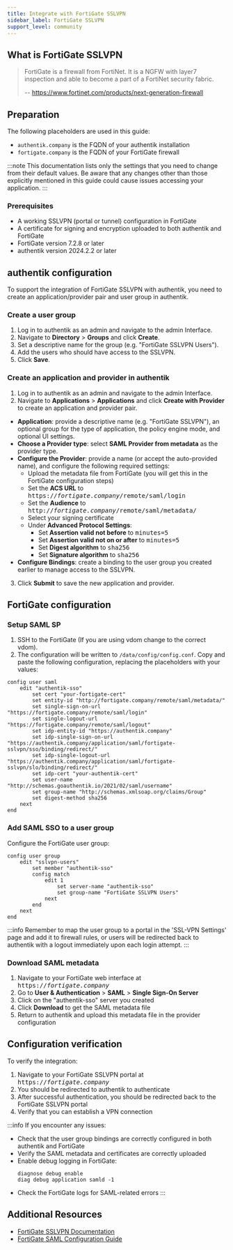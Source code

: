 ```yaml
---
title: Integrate with FortiGate SSLVPN
sidebar_label: FortiGate SSLVPN
support_level: community
---
```


## What is FortiGate SSLVPN

> FortiGate is a firewall from FortiNet. It is a NGFW with layer7 inspection and able to become a part of a FortiNet security fabric.
>
> -- https://www.fortinet.com/products/next-generation-firewall

## Preparation

The following placeholders are used in this guide:

- `authentik.company` is the FQDN of your authentik installation
- `fortigate.company` is the FQDN of your FortiGate firewall

:::note
This documentation lists only the settings that you need to change from their default values. Be aware that any changes other than those explicitly mentioned in this guide could cause issues accessing your application.
:::

### Prerequisites

- A working SSLVPN (portal or tunnel) configuration in FortiGate
- A certificate for signing and encryption uploaded to both authentik and FortiGate
- FortiGate version 7.2.8 or later
- authentik version 2024.2.2 or later

## authentik configuration

To support the integration of FortiGate SSLVPN with authentik, you need to create an application/provider pair and user group in authentik.

### Create a user group

1. Log in to authentik as an admin and navigate to the admin Interface.
2. Navigate to **Directory** > **Groups** and click **Create**.
3. Set a descriptive name for the group (e.g. "FortiGate SSLVPN Users").
4. Add the users who should have access to the SSLVPN.
5. Click **Save**.

### Create an application and provider in authentik

1. Log in to authentik as an admin and navigate to the admin Interface.
2. Navigate to **Applications** > **Applications** and click **Create with Provider** to create an application and provider pair.

- **Application**: provide a descriptive name (e.g. "FortiGate SSLVPN"), an optional group for the type of application, the policy engine mode, and optional UI settings.
- **Choose a Provider type**: select **SAML Provider from metadata** as the provider type.
- **Configure the Provider**: provide a name (or accept the auto-provided name), and configure the following required settings:
    - Upload the metadata file from FortiGate (you will get this in the FortiGate configuration steps)
    - Set the **ACS URL** to <kbd>https://<em>fortigate.company</em>/remote/saml/login</kbd>
    - Set the **Audience** to <kbd>http://<em>fortigate.company</em>/remote/saml/metadata/</kbd>
    - Select your signing certificate
    - Under **Advanced Protocol Settings**:
        - Set **Assertion valid not before** to <kbd>minutes=5</kbd>
        - Set **Assertion valid not on or after** to <kbd>minutes=5</kbd>
        - Set **Digest algorithm** to <kbd>sha256</kbd>
        - Set **Signature algorithm** to <kbd>sha256</kbd>
- **Configure Bindings**: create a binding to the user group you created earlier to manage access to the SSLVPN.

3. Click **Submit** to save the new application and provider.

## FortiGate configuration

### Setup SAML SP

1. SSH to the FortiGate (If you are using vdom change to the correct vdom).
2. The configuration will be written to `/data/config/config.conf`. Copy and paste the following configuration, replacing the placeholders with your values:

```
config user saml
    edit "authentik-sso"
        set cert "your-fortigate-cert"
        set entity-id "http://fortigate.company/remote/saml/metadata/"
        set single-sign-on-url "https://fortigate.company/remote/saml/login"
        set single-logout-url "https://fortigate.company/remote/saml/logout"
        set idp-entity-id "https://authentik.company"
        set idp-single-sign-on-url "https://authentik.company/application/saml/fortigate-sslvpn/sso/binding/redirect/"
        set idp-single-logout-url "https://authentik.company/application/saml/fortigate-sslvpn/slo/binding/redirect/"
        set idp-cert "your-authentik-cert"
        set user-name "http://schemas.goauthentik.io/2021/02/saml/username"
        set group-name "http://schemas.xmlsoap.org/claims/Group"
        set digest-method sha256
    next
end
```

### Add SAML SSO to a user group

Configure the FortiGate user group:

```
config user group
    edit "sslvpn-users"
        set member "authentik-sso"
        config match
            edit 1
                set server-name "authentik-sso"
                set group-name "FortiGate SSLVPN Users"
            next
        end
    next
end
```

:::info
Remember to map the user group to a portal in the 'SSL-VPN Settings' page and add it to firewall rules, or users will be redirected back to authentik with a logout immediately upon each login attempt.
:::

### Download SAML metadata

1. Navigate to your FortiGate web interface at <kbd>https://<em>fortigate.company</em></kbd>
2. Go to **User & Authentication** > **SAML** > **Single Sign-On Server**
3. Click on the "authentik-sso" server you created
4. Click **Download** to get the SAML metadata file
5. Return to authentik and upload this metadata file in the provider configuration

## Configuration verification

To verify the integration:

1. Navigate to your FortiGate SSLVPN portal at <kbd>https://<em>fortigate.company</em></kbd>
2. You should be redirected to authentik to authenticate
3. After successful authentication, you should be redirected back to the FortiGate SSLVPN portal
4. Verify that you can establish a VPN connection

:::info
If you encounter any issues:

- Check that the user group bindings are correctly configured in both authentik and FortiGate
- Verify the SAML metadata and certificates are correctly uploaded
- Enable debug logging in FortiGate:
    ```
    diagnose debug enable
    diag debug application samld -1
    ```
- Check the FortiGate logs for SAML-related errors
  :::

## Additional Resources

- [FortiGate SSLVPN Documentation](https://docs.fortinet.com/document/fortigate/7.2.8/administration-guide/397719/ssl-vpn)
- [FortiGate SAML Configuration Guide](https://docs.fortinet.com/document/fortigate/7.2.8/administration-guide/954635/saml-sp)
